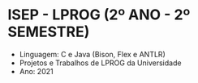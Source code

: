 # ISEP - LPROG (2º ANO - 2º SEMESTRE)
* Linguagem: C e Java (Bison, Flex e ANTLR)
* Projetos e Trabalhos de LPROG da Universidade
* Ano: 2021
